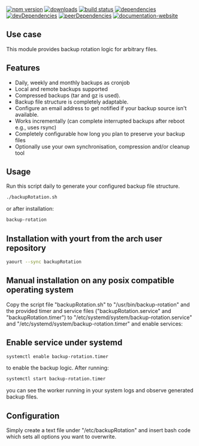 <!-- #!/usr/bin/env markdown
-*- coding: utf-8 -*-
region header
Copyright Torben Sickert 16.12.2012

License
-------

This library written by Torben Sickert stand under a creative commons naming
3.0 unported license. see http://creativecommons.org/licenses/by/3.0/deed.de
endregion -->

[![npm version](https://badge.fury.io/js/backup-rotation.svg)](https://www.npmjs.com/package/backup-rotation)
[![downloads](https://img.shields.io/npm/dy/backup-rotation.svg)](https://www.npmjs.com/package/backup-rotation)
[![build status](https://travis-ci.org/thaibault/backupRotation.svg?branch=master)](https://travis-ci.org/thaibault/backupRotation)
[![dependencies](https://img.shields.io/david/thaibault/backup-rotation.svg)](https://david-dm.org/thaibault/backup-rotation)
[![devDependencies](https://img.shields.io/david/dev/thaibault/backup-rotation.svg)](https://david-dm.org/thaibault/backup-rotation?type=dev)
[![peerDependencies](https://img.shields.io/david/peer/thaibault/backup-rotation.svg)](https://david-dm.org/thaibault/backup-rotation?type=peer)
[![documentation-website](https://img.shields.io/website-up-down-green-red/http/torben.website/backupRotation.svg?label=documentation-website)](http://torben.website/backupRotation)

Use case
--------

This module provides backup rotation logic for arbitrary files.

Features
--------

- Daily, weekly and monthly backups as cronjob
- Local and remote backups supported
- Compressed backups (tar and gz is used).
- Backup file structure is completely adaptable.
- Configure an email address to get notified if your backup source isn't
  available.
- Works incrementally (can complete interrupted backups after reboot e.g., uses
  rsync)
- Completely configurable how long you plan to preserve your backup files
- Optionally use your own synchronisation, compression and/or cleanup tool

Usage
-----

Run this script daily to generate your configured backup file structure.

```sh
./backupRotation.sh
```

or after installation:

```sh
backup-rotation
```

Installation with yourt from the arch user repository
-----------------------------------------------------

```sh
yaourt --sync backupRotation
```

Manual installation on any posix compatible operating system
------------------------------------------------------------

Copy the script file "backupRotation.sh" to "/usr/bin/backup-rotation" and the
provided timer and service files ("backupRotation.service" and
"backupRotation.timer") to "/etc/systemd/system/backup-rotation.service" and
"/etc/systemd/system/backup-rotation.timer" and enable services:

Enable service under systemd
----------------------------

```sh
systemctl enable backup-rotation.timer
```

to enable the backup logic. After running:

```sh
systemctl start backup-rotation.timer
```

you can see the worker running in your system logs and observe generated backup
files.

Configuration
-------------

Simply create a text file under "/etc/backupRotation" and insert bash code
which sets all options you want to overwrite.

<!-- region vim modline
vim: set tabstop=4 shiftwidth=4 expandtab:
vim: foldmethod=marker foldmarker=region,endregion:
endregion -->
